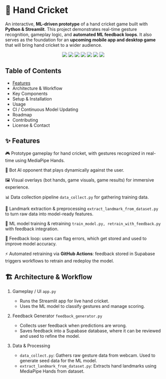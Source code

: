 # 🏏 Hand Cricket 

An interactive, **ML-driven prototype** of a hand cricket game built with **Python & Streamlit**. This project demonstrates real-time gesture recognition, gameplay logic, and **automated ML feedback loops**. It also serves as the foundation for an **upcoming mobile app and desktop game** that will bring hand cricket to a wider audience.

<div align="center">
 <img src="https://img.shields.io/badge/Python-3.9%2B-blue?logo=python&logoColor=white" />
 <img src="https://img.shields.io/badge/Streamlit-FF4B4B?logo=streamlit&logoColor=white" />
 <img src="https://img.shields.io/badge/MediaPipe-4285F4?logo=google&logoColor=white" />
 <img src="https://img.shields.io/badge/OpenCV-5C3EE8?logo=opencv&logoColor=white"/>
 <img src="https://img.shields.io/badge/Machine%20Learning-Model-green?logo=tensorflow&logoColor=white"/>
 <img src="https://img.shields.io/badge/GitHub%20Actions-CI%2FCD-2088FF?logo=githubactions&logoColor=white"/>
 <img src="https://img.shields.io/badge/Supabase-3ECF8E?logo=supabase&logoColor=white"/>
</div>

## Table of Contents
<ul>
  <a href="#features"><li>Features</li></a>
<li>Architecture & Workflow</li>
<li>Key Components</li>
<li>Setup & Installation</li>
<li>Usage</li>
<li>CI / Continuous Model Updating</li>
<li>Roadmap</li>
<li>Contributing</li>
<li>License & Contact</li>
</ul>

## ✨ Features

🎮 Prototype gameplay for hand cricket, with gestures recognized in real-time using MediaPipe Hands.

🤖 Bot AI opponent that plays dynamically against the user.

🖼️ Visual overlays (bot hands, game visuals, game results) for immersive experience.

📊 Data collection pipeline `data_collect.py` for gathering training data.

🧩 Landmark extraction & preprocessing `extract_landmark_from_dataset.py` to turn raw data into model-ready features.

🧠 ML model training & retraining `train_model.py, retrain_with_feedback.py` with feedback integration.

🔄 Feedback loop: users can flag errors, which get stored and used to improve model accuracy.

⚡ Automated retraining via **GitHub Actions**: feedback stored in Supabase triggers workflows to retrain and redeploy the model.

## 🏗️ Architecture & Workflow
1. Gameplay / UI `app.py`
   <ul>
     <li>Runs the Streamlit app for live hand cricket.</li>
     <li>Uses the ML model to classify gestures and manage scoring.</li>
   </ul>

2. Feedback Generator `feedback_generator.py`
   <ul>
     <li>Collects user feedback when predictions are wrong.</li>
     <li>Saves feedback into a Supabase database, where it can be reviewed and used to refine the model.</li>
   </ul>

3. Data & Processing
   <ul>
     <li><code>data_collect.py</code>: Gathers raw gesture data from webcam. Used to generate seed data for the ML model.</li>
     <li><code>extract_landmark_from_dataset.py</code>: Extracts hand landmarks using MediaPipe Hands from dataset.</li>
   </ul>
